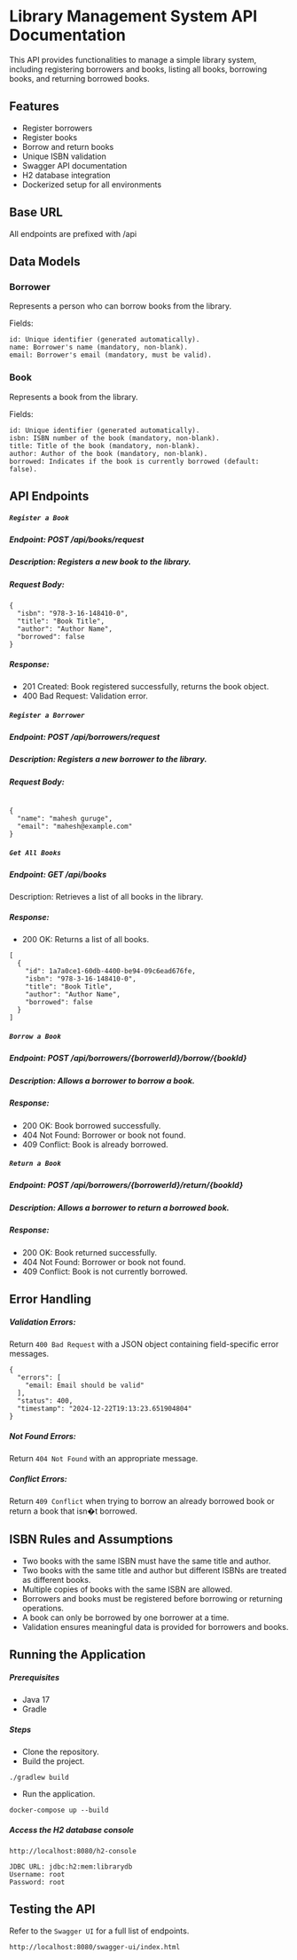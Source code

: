 # Library Management System API Documentation

This API provides functionalities to manage a simple library system, including registering borrowers and books, listing all books, borrowing books, and returning borrowed books.



## Features
- Register borrowers
- Register books
- Borrow and return books
- Unique ISBN validation
- Swagger API documentation
- H2 database integration
- Dockerized setup for all environments

## Base URL

All endpoints are prefixed with /api 

## Data Models

### **Borrower**
Represents a person who can borrow books from the library.

Fields:

```
id: Unique identifier (generated automatically).
name: Borrower's name (mandatory, non-blank).	
email: Borrower's email (mandatory, must be valid).
```

### **Book**
Represents a book from the library.

Fields:

```
id: Unique identifier (generated automatically).
isbn: ISBN number of the book (mandatory, non-blank).
title: Title of the book (mandatory, non-blank).
author: Author of the book (mandatory, non-blank).
borrowed: Indicates if the book is currently borrowed (default: false).
```


## API Endpoints

##### `Register a Book`

##### Endpoint: POST /api/books/request
##### Description: Registers a new book to the library.
##### Request Body:

```
{
  "isbn": "978-3-16-148410-0",
  "title": "Book Title",
  "author": "Author Name",
  "borrowed": false
}
```
##### Response:
* 201 Created: Book registered successfully, returns the book object.
* 400 Bad Request: Validation error.

##### `Register a Borrower`

##### Endpoint: POST /api/borrowers/request
##### Description: Registers a new borrower to the library.
##### Request Body:

```

{
  "name": "mahesh guruge",
  "email": "mahesh@example.com"
}

```

##### `Get All Books`
##### Endpoint: GET /api/books
Description: Retrieves a list of all books in the library.

##### Response:

* 200 OK: Returns a list of all books.

```
[
  {
    "id": 1a7a0ce1-60db-4400-be94-09c6ead676fe,
    "isbn": "978-3-16-148410-0",
    "title": "Book Title",
    "author": "Author Name",
    "borrowed": false
  }
]
```

##### `Borrow a Book`

##### Endpoint: POST /api/borrowers/{borrowerId}/borrow/{bookId}
##### Description: Allows a borrower to borrow a book.
##### Response:

* 200 OK: Book borrowed successfully.
* 404 Not Found: Borrower or book not found.
* 409 Conflict: Book is already borrowed.

##### `Return a Book`

##### Endpoint: POST /api/borrowers/{borrowerId}/return/{bookId}
##### Description: Allows a borrower to return a borrowed book.
##### Response:

* 200 OK: Book returned successfully.
* 404 Not Found: Borrower or book not found.
* 409 Conflict: Book is not currently borrowed.

## Error Handling

##### Validation Errors:
Return `400 Bad Request` with a JSON object containing field-specific error messages.

```
{
  "errors": [
    "email: Email should be valid"
  ],
  "status": 400,
  "timestamp": "2024-12-22T19:13:23.651904804"
}
```

##### Not Found Errors: 
Return `404 Not Found` with an appropriate message.

##### Conflict Errors: 
Return `409 Conflict` when trying to borrow an already borrowed book or return a book that isn�t borrowed.

## ISBN Rules and Assumptions
* Two books with the same ISBN must have the same title and author.
* Two books with the same title and author but different ISBNs are treated as different books.
* Multiple copies of books with the same ISBN are allowed.
* Borrowers and books must be registered before borrowing or returning operations.
* A book can only be borrowed by one borrower at a time.
* Validation ensures meaningful data is provided for borrowers and books.

## Running the Application

##### Prerequisites

* Java 17
* Gradle

##### Steps
* Clone the repository.
* Build the project.

```
./gradlew build
```

* Run the application.

```
docker-compose up --build
````

##### Access the H2 database console

```
http://localhost:8080/h2-console
```

```
JDBC URL: jdbc:h2:mem:librarydb
Username: root
Password: root
```

## Testing the API
Refer to the `Swagger UI` for a full list of endpoints.

```
http://localhost:8080/swagger-ui/index.html
```

